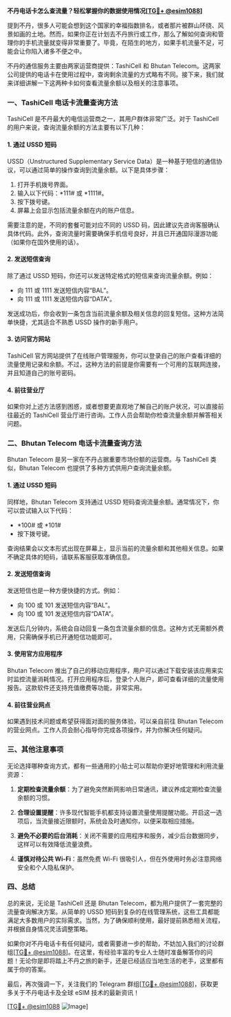 **不丹电话卡怎么查流量？轻松掌握你的数据使用情况[[TG💪+ @esim1088](https://t.me/s/esim1088)]**

提到不丹，很多人可能会想到这个国家的幸福指数排名，或者那片被群山环绕、风景如画的土地。然而，如果你正在计划去不丹旅行或工作，那么了解如何查询和管理你的手机流量就变得非常重要了。毕竟，在陌生的地方，如果手机流量不足，可能会让你陷入诸多不便之中。

不丹的通信服务主要由两家运营商提供：TashiCell 和 Bhutan Telecom。这两家公司提供的电话卡在使用过程中，查询剩余流量的方式略有不同。接下来，我们就来详细讲解一下这两种卡如何查看流量余额以及相关的注意事项。

### **一、TashiCell 电话卡流量查询方法**

TashiCell 是不丹最大的电信运营商之一，其用户群体非常广泛。对于 TashiCell 的用户来说，查询流量余额的方法主要有以下几种：

#### **1. 通过 USSD 短码**
USSD（Unstructured Supplementary Service Data）是一种基于短信的通信协议，可以通过简单的操作查询到流量余额。以下是具体步骤：

1. 打开手机拨号界面。
2. 输入以下代码：*111# 或 *1111#。
3. 按下拨号键。
4. 屏幕上会显示包括流量余额在内的账户信息。

需要注意的是，不同的套餐可能对应不同的 USSD 码，因此建议先咨询客服确认具体代码。此外，查询流量时需要确保手机信号良好，并且已开通国际漫游功能（如果你在国外使用的话）。

#### **2. 发送短信查询**
除了通过 USSD 短码，你还可以发送特定格式的短信来查询流量余额。例如：
- 向 111 或 1111 发送短信内容“BAL”。
- 向 111 或 1111 发送短信内容“DATA”。

发送成功后，你会收到一条包含当前流量余额及相关信息的回复短信。这种方法简单快捷，尤其适合不熟悉 USSD 操作的新手用户。

#### **3. 访问官方网站**
TashiCell 官方网站提供了在线账户管理服务，你可以登录自己的账户查看详细的流量使用记录和余额。不过，这种方法的前提是你需要有一个可用的互联网连接，并且知道自己的账号密码。

#### **4. 前往营业厅**
如果你对上述方法感到困惑，或者想要更直观地了解自己的账户状况，可以直接前往最近的 TashiCell 营业厅进行咨询。工作人员会帮助你检查流量余额并解答相关问题。

### **二、Bhutan Telecom 电话卡流量查询方法**

Bhutan Telecom 是另一家在不丹占据重要市场份额的运营商。与 TashiCell 类似，Bhutan Telecom 也提供了多种方式供用户查询流量余额。

#### **1. 通过 USSD 短码**
同样地，Bhutan Telecom 支持通过 USSD 短码查询流量余额。通常情况下，你可以尝试输入以下代码：
- *100# 或 *101#
- 按下拨号键。

查询结果会以文本形式出现在屏幕上，显示当前的流量余额和其他相关信息。如果不确定具体的短码，请联系客服获取准确信息。

#### **2. 发送短信查询**
发送短信也是一种方便快捷的方式。例如：
- 向 100 或 101 发送短信内容“BAL”。
- 向 100 或 101 发送短信内容“DATA”。

发送后几分钟内，系统会自动回复一条包含流量余额的信息。这种方式无需额外费用，只需确保手机已开通短信功能即可。

#### **3. 使用官方应用程序**
Bhutan Telecom 推出了自己的移动应用程序，用户可以通过下载安装该应用来实时监控流量消耗情况。打开应用程序后，登录个人账户，即可查看详细的流量使用报告。这款软件还支持充值缴费等功能，非常实用。

#### **4. 前往营业网点**
如果遇到技术问题或希望获得面对面的服务体验，可以亲自前往 Bhutan Telecom 的营业网点。工作人员会耐心指导你完成各项操作，并为你解决任何疑问。

### **三、其他注意事项**

无论选择哪种查询方式，都有一些通用的小贴士可以帮助你更好地管理和利用流量资源：

1. **定期检查流量余额**：为了避免突然断网影响日常通讯，建议养成定期检查流量余额的习惯。
   
2. **合理设置提醒**：许多现代智能手机都支持设置流量使用提醒功能。开启这一选项后，当流量接近限额时，系统会及时通知你，以便采取相应措施。

3. **避免不必要的后台消耗**：关闭不需要的应用程序和服务，减少后台数据同步，这样可以有效降低流量浪费。

4. **谨慎对待公共 Wi-Fi**：虽然免费 Wi-Fi 很吸引人，但在外使用时务必注意网络安全和个人隐私保护。

### **四、总结**

总的来说，无论是 TashiCell 还是 Bhutan Telecom，都为用户提供了一套完整的流量查询解决方案。从简单的 USSD 短码到复杂的在线管理系统，这些工具都能满足大多数用户的实际需求。当然，为了确保顺利使用，最好提前熟悉相关流程，并根据自身情况灵活调整策略。

如果你对不丹电话卡有任何疑问，或者需要进一步的帮助，不妨加入我们的讨论群组[[TG💪+ @esim1088](https://t.me/s/esim1088)]。在这里，有经验丰富的专业人士随时准备解答你的问题！无论你是即将踏上不丹之旅的新手，还是已经适应当地生活的老手，这里都有属于你的答案。

最后，再次强调一下，关注我们的 Telegram 群组[[TG💪+ @esim1088](https://t.me/s/esim1088)]，获取更多关于不丹电话卡及全球 eSIM 技术的最新资讯！

[[TG💪+ @esim1088](https://t.me/s/esim1088) ![Image](https://i.postimg.cc/4NQfJmqS/Snipaste-2025-05-13-00-14-12.png)]